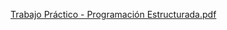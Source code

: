 [Trabajo Práctico - Programación Estructurada.pdf](https://github.com/user-attachments/files/22503595/Trabajo.Practico.-.Programacion.Estructurada.pdf)


